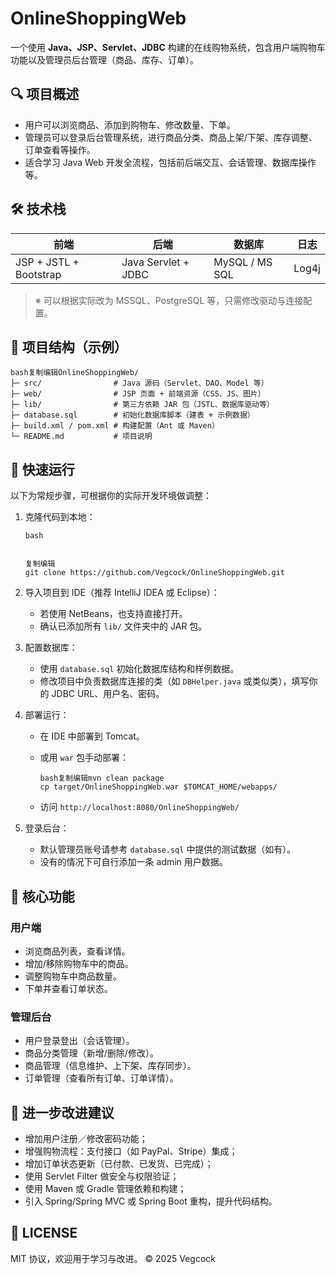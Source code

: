 # OnlineShoppingWeb

一个使用 **Java、JSP、Servlet、JDBC** 构建的在线购物系统，包含用户端购物车功能以及管理员后台管理（商品、库存、订单）。

## 🔍 项目概述

- 用户可以浏览商品、添加到购物车、修改数量、下单。
- 管理员可以登录后台管理系统，进行商品分类、商品上架/下架、库存调整、订单查看等操作。
- 适合学习 Java Web 开发全流程，包括前后端交互、会话管理、数据库操作等。

## 🛠 技术栈

| 前端                   | 后端                | 数据库         | 日志  |
| ---------------------- | ------------------- | -------------- | ----- |
| JSP + JSTL + Bootstrap | Java Servlet + JDBC | MySQL / MS SQL | Log4j |



> ※ 可以根据实际改为 MSSQL、PostgreSQL 等，只需修改驱动与连接配置。

## 📂 项目结构（示例）

```
bash复制编辑OnlineShoppingWeb/
├─ src/                # Java 源码（Servlet、DAO、Model 等）
├─ web/                # JSP 页面 + 前端资源（CSS、JS、图片）
├─ lib/                # 第三方依赖 JAR 包（JSTL、数据库驱动等）
├─ database.sql        # 初始化数据库脚本（建表 + 示例数据）
├─ build.xml / pom.xml # 构建配置（Ant 或 Maven）
└─ README.md           # 项目说明
```

## 🚀 快速运行

以下为常规步骤，可根据你的实际开发环境做调整：

1. 克隆代码到本地：

   ```
   bash
   
   
   复制编辑
   git clone https://github.com/Vegcock/OnlineShoppingWeb.git
   ```

2. 导入项目到 IDE（推荐 IntelliJ IDEA 或 Eclipse）：

   - 若使用 NetBeans，也支持直接打开。
   - 确认已添加所有 `lib/` 文件夹中的 JAR 包。

3. 配置数据库：

   - 使用 `database.sql` 初始化数据库结构和样例数据。
   - 修改项目中负责数据库连接的类（如 `DBHelper.java` 或类似类），填写你的 JDBC URL、用户名、密码。

4. 部署运行：

   - 在 IDE 中部署到 Tomcat。

   - 或用 `war` 包手动部署：

     ```
     bash复制编辑mvn clean package
     cp target/OnlineShoppingWeb.war $TOMCAT_HOME/webapps/
     ```

   - 访问 `http://localhost:8080/OnlineShoppingWeb/`

5. 登录后台：

   - 默认管理员账号请参考 `database.sql` 中提供的测试数据（如有）。
   - 没有的情况下可自行添加一条 admin 用户数据。

## 🧪 核心功能

### 用户端

- 浏览商品列表，查看详情。
- 增加/移除购物车中的商品。
- 调整购物车中商品数量。
- 下单并查看订单状态。

### 管理后台

- 用户登录登出（会话管理）。
- 商品分类管理（新增/删除/修改）。
- 商品管理（信息维护、上下架、库存同步）。
- 订单管理（查看所有订单、订单详情）。

## 🔧 进一步改进建议

- 增加用户注册／修改密码功能；
- 增强购物流程：支付接口（如 PayPal、Stripe）集成；
- 增加订单状态更新（已付款、已发货、已完成）；
- 使用 Servlet Filter 做安全与权限验证；
- 使用 Maven 或 Gradle 管理依赖和构建；
- 引入 Spring/Spring MVC 或 Spring Boot 重构，提升代码结构。

## 📝 LICENSE

MIT 协议，欢迎用于学习与改进。
 © 2025 Vegcock
